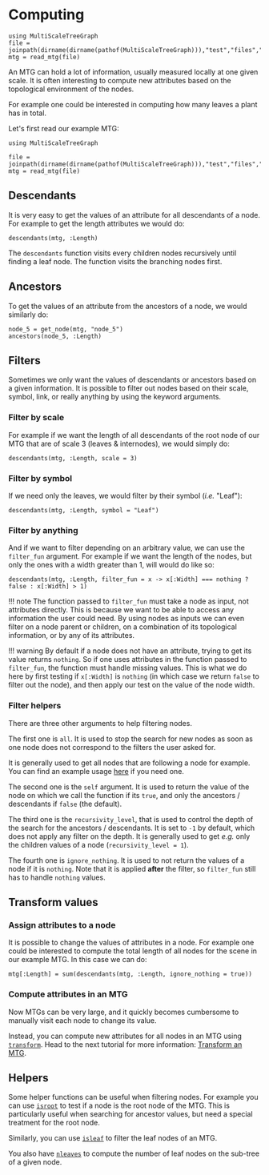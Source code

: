 # Computing

```@setup usepkg
using MultiScaleTreeGraph
file = joinpath(dirname(dirname(pathof(MultiScaleTreeGraph))),"test","files","simple_plant.mtg")
mtg = read_mtg(file)
```

An MTG can hold a lot of information, usually measured locally at one given scale. It is often interesting to compute new attributes based on the topological environment of the nodes.

For example one could be interested in computing how many leaves a plant has in total.

Let's first read our example MTG:

```@example usepkg
using MultiScaleTreeGraph

file = joinpath(dirname(dirname(pathof(MultiScaleTreeGraph))),"test","files","simple_plant.mtg")
mtg = read_mtg(file)
```

## Descendants

It is very easy to get the values of an attribute for all descendants of a node. For example to get the length attributes we would do:

```@example usepkg
descendants(mtg, :Length)
```

The `descendants` function visits every children nodes recursively until finding a leaf node. The function visits the branching nodes first.

## Ancestors

To get the values of an attribute from the ancestors of a node, we would similarly do:

```@example usepkg
node_5 = get_node(mtg, "node_5")
ancestors(node_5, :Length)
```

## Filters

Sometimes we only want the values of descendants or ancestors based on a given information. It is possible to filter out nodes based on their scale, symbol, link, or really anything by using the keyword arguments.

### Filter by scale

For example if we want the length of all descendants of the root node of our MTG that are of scale 3 (leaves & internodes), we would simply do:

```@example usepkg
descendants(mtg, :Length, scale = 3)
```

### Filter by symbol

If we need only the leaves, we would filter by their symbol (*i.e.* "Leaf"):

```@example usepkg
descendants(mtg, :Length, symbol = "Leaf")
```

### Filter by anything

And if we want to filter depending on an arbitrary value, we can use the `filter_fun` argument. For example if we want the length of the nodes, but only the ones with a width greater than 1, will would do like so:

```@example usepkg
descendants(mtg, :Length, filter_fun = x -> x[:Width] === nothing ? false : x[:Width] > 1)
```

!!! note
    The function passed to `filter_fun` must take a node as input, not attributes directly. This is because we want to be able to access any information the user could need. By using nodes as inputs we can even filter on a node parent or children, on a combination of its topological information, or by any of its attributes.

!!! warning
    By default if a node does not have an attribute, trying to get its value returns `nothing`. So if one uses attributes in the function passed to `filter_fun`, the function must handle missing values. This is what we do here by first testing if `x[:Width]` is `nothing` (in which case we return `false` to filter out the node), and then apply our test on the value of the node width.

### Filter helpers

There are three other arguments to help filtering nodes.

The first one is `all`. It is used to stop the search for new nodes as soon as one node does not correspond to the filters the user asked for.

It is generally used to get all nodes that are following a node for example. You can find an example usage [here](https://github.com/VEZY/Biomass_evaluation_LiDAR/blob/98576d0d2e9b9cfc9588451cc2bce42df68a6c87/1-code/functions.jl#L54) if you need one.

The second one is the `self` argument. It is used to return the value of the node on which we call the function if its `true`, and only the ancestors / descendants if `false` (the default).

The third one is the `recursivity_level`, that is used to control the depth of the search for the  ancestors / descendants. It is set to `-1` by default, which does not apply any filter on the depth. It is generally used to get *e.g.* only the children values of a node (`recursivity_level = 1`).

The fourth one is `ignore_nothing`. It is used to not return the values of a node if it is `nothing`. Note that it is applied **after** the filter, so `filter_fun` still has to handle `nothing` values.

## Transform values

### Assign attributes to a node

It is possible to change the values of attributes in a node. For example one could be interested to compute the total length of all nodes for the scene in our example MTG. In this case we can do:

```@example usepkg
mtg[:Length] = sum(descendants(mtg, :Length, ignore_nothing = true))
```

### Compute attributes in an MTG

Now MTGs can be very large, and it quickly becomes cumbersome to manually visit each node to change its value.

Instead, you can compute new attributes for all nodes in an MTG using [`transform`](@ref). Head to the next tutorial for more information: [Transform an MTG](@ref).

## Helpers

Some helper functions can be useful when filtering nodes. For example you can use [`isroot`](@ref) to test if a node is the root node of the MTG. This is particularly useful when searching for ancestor values, but need a special treatment for the root node.

Similarly, you can use [`isleaf`](@ref) to filter the leaf nodes of an MTG.

You also have [`nleaves`](@ref) to compute the number of leaf nodes on the sub-tree of a given node.
